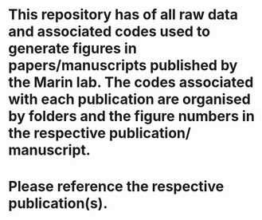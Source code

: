 # This repository has of all raw data and associated codes used to generate figures in papers/manuscripts published by the Marin lab. The codes associated with each publication are organised by folders and the figure numbers in the respective publication/ manuscript. 

# Please reference the respective publication(s).
